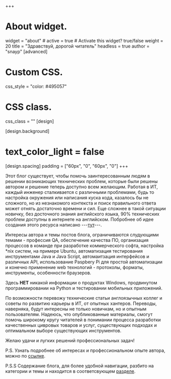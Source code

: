 +++
# About widget.
widget = "about"  # 
active = true  # Activate this widget? true/false
weight = 20
title = "Здравствуй, дорогой читатель"
headless = true
author  = "snayp"
[advanced]
 # Custom CSS. 
 css_style = "color: #495057"
 
 # CSS class.
 css_class = ""
[design]


[design.background]
 # text_color_light = false
[design.spacing]
  padding = ["60px", "0", "60px", "0"]
+++

Этот блог существует, чтобы помочь заинтересованным людям в решении возникающих технических проблем, которые были решены автором и решение теперь доступно всем желающим. Работая в ИТ, каждый инженер сталкивается с различными проблемами, будь то настройка окружения или написания куска кода, казалось бы не сложного, но из незнакомого контекста и поиск правильного ответа может отнять достаточно времени и сил. Еще сложнее в такой ситуации новичку, без досточного знания английского языка, 90% технических проблем доступны в интернете на английском. Побробнее об идее создания этого ресурса написано ---[тут](/идея/)---.

Интересы автора и темы постов блога, ограничиваются слудующими темами - профессия QA, обеспечение качества ПО, организация процессов в команде при разработке коммерческого софта, настройка *nix систем, на примере Ubuntu, автоматизация тестирования инструментами Java и Java Script, автомаитзация интерфейсов и различных API, использование Paspbery Pi для простой автоматизации и конечно применение web технологий - протоколы, форматы, инструменты, особенности браузеров.

Здесь **НЕТ** никакой информации о продуктах Windows, продвинутом программировании на Python и тестировании мобильных приложений.

По возможности перевожу технические статьи англоязычных коллег и советы по развитию карьеры в ИТ, от опытных хантеров.  Переводы, наверняка, будут интересны не только новичкам, но и опытным пользователям. Надеюсь, что опубликованные материалы, смогут помочь широкому кругу читателей в понимании процесса разработки качественных цивровых товаров и услуг, существующих подходах и оптимальном выборе существующих инструментов.

Желаю удачи и лугких решений профессиональных задач!

P.S. Узнать подробнее об интересах и профессиональном опыте автора, можно по [ссылке](/автор/).

P.S.S Содержание блога, для более удобной навигации, разбито на категории и темы и находится в соответсвующем [разделе](/содержание/).